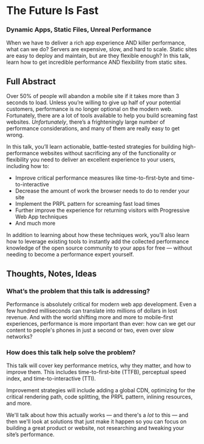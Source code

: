 # The Future Is Fast

### Dynamic Apps, Static Files, Unreal Performance

When we have to deliver a rich app experience AND killer performance, what can we do? Servers are expensive, slow, and hard to scale. Static sites are easy to deploy and maintain, but are they flexible enough? In this talk, learn how to get incredible performance AND flexibility from static sites.

## Full Abstract

Over 50% of people will abandon a mobile site if it takes more than 3 seconds to load. Unless you’re willing to give up half of your potential customers, performance is no longer optional on the modern web. Fortunately, there are a lot of tools available to help you build screaming fast websites. _Unfortunately_, there’s a frighteningly large number of performance considerations, and many of them are really easy to get wrong.

In this talk, you’ll learn actionable, battle-tested strategies for building high-performance websites without sacrificing any of the functionality or flexibility you need to deliver an excellent experience to your users, including how to:

*   Improve critical performance measures like time-to-first-byte and time-to-interactive
*   Decrease the amount of work the browser needs to do to render your site
*   Implement the PRPL pattern for screaming fast load times
*   Further improve the experience for returning visitors with Progressive Web App techniques
*   And much more

In addition to learning about how these techniques work, you’ll also learn how to leverage existing tools to instantly add the collected performance knowledge of the open source community to your apps for free — without needing to become a performance expert yourself.

## Thoughts, Notes, Ideas

### What’s the problem that this talk is addressing?

Performance is absolutely critical for modern web app development. Even a few hundred milliseconds can translate into millions of dollars in lost revenue. And with the world shifting more and more to mobile-first experiences, performance is more important than ever: how can we get our content to people's phones in just a second or two, even over slow networks?

### How does this talk help solve the problem?

This talk will cover key performance metrics, why they matter, and how to improve them. This includes time-to-first-bite (TTFB), perceptual speed index, and time-to-interactive (TTI).

Improvement strategies will include adding a global CDN, optimizing for the critical rendering path, code splitting, the PRPL pattern, inlining resources, and more.

We'll talk about how this actually works — and there's a _lot_ to this — and then we'll look at solutions that just make it happen so you can focus on building a great product or website, not researching and tweaking your site’s performance.
